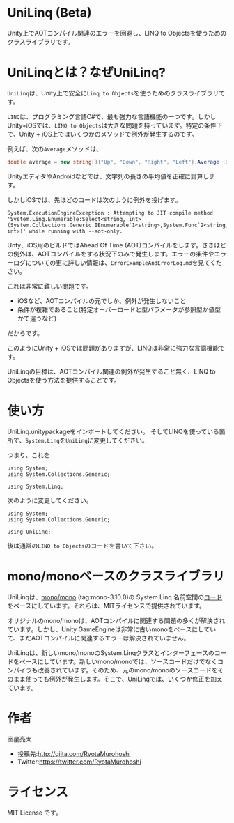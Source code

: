 # UniLinq (Beta)

Unity上でAOTコンパイル関連のエラーを回避し、LINQ to Objectsを使うためのクラスライブラリです。

# UniLinqとは？なぜUniLinq?

`UniLinq`は、Unity上で安全に`Linq to Objects`を使うためのクラスライブラリです。

`LINQ`は、プログラミング言語C#で、最も強力な言語機能の一つです。しかしUnity+iOSでは、`LINQ to Objects`は大きな問題を持っています。特定の条件下で、Unity + iOS上ではいくつかのメソッドで例外が発生するのです。

例えば、次の`Average`メソッドは、

```csharp
double average = new string[]{"Up", "Down", "Right", "Left"}.Average (it => it.Length);
```

UnityエディタやAndroidなどでは、文字列の長さの平均値を正確に計算します。

しかしiOSでは、先ほどのコードは次のように例外を投げます。

```
System.ExecutionEngineException : Attempting to JIT compile method 'System.Linq.Enumerable:Select<string, int> (System.Collections.Generic.IEnumerable`1<string>,System.Func`2<string, int>)' while running with --aot-only.
```

Unty、iOS用のビルドではAhead Of Time (AOT)コンパイルをします。さきほどの例外は、AOTコンパイルをする状況下のみで発生します。エラーの条件やエラーログについての更に詳しい情報は、`ErrorExampleAndErrorLog.md`を見てください。

これは非常に難しい問題です。

* iOSなど、AOTコンパイルの元でしか、例外が発生しないこと
* 条件が複雑であること(特定オーバーロードと型パラメータが参照型か値型かで違うなど)

だからです。

このようにUnity + iOSでは問題がありますが、LINQは非常に強力な言語機能です。

UniLinqの目標は、AOTコンパイル関連の例外が発生すること無く、LINQ to Objectsを使う方法を提供することです。

# 使い方

UniLinq.unitypackageをインポートしてください。
そしてLINQを使っている箇所で、`System.Linq`を`UniLinq`に変更してください。

つまり、これを

```
using System;
using System.Collections.Generic;

using System.Linq;
```

次のように変更してください。

```
using System;
using System.Collections.Generic;

using UniLinq;
```

後は通常の`LINQ to Objects`のコードを書いて下さい。

# mono/monoベースのクラスライブラリ

UniLinqは、[mono/mono](https://github.com/mono/mono/tree/mono-3.10.0) (tag:mono-3.10.0)の System.Linq 名前空間の[コード](https://github.com/mono/mono/tree/mono-3.10.0/mcs/class/System.Core/System.Linq)をベースにしています。それらは、MITライセンスで提供されています。

オリジナルのmono/monoは、AOTコンパイルに関連する問題の多くが解決されています。しかし、Unity GameEngineは非常に古いmonoをベースにしていて、まだAOTコンパイルに関連するエラーは解決されていません。

UniLinqは、新しいmono/monoのSystem.Linqクラスとインターフェースのコードをベースにしています。新しいmono/monoでは、ソースコードだけでなくコンパイラも改善されています。そのため、元のmono/monoのソースコードをそのまま使っても例外が発生します。そこで、UniLinqでは、いくつか修正を加えています。

# 作者

室星亮太

* 投稿先:http://qiita.com/RyotaMurohoshi
* Twitter:https://twitter.com/RyotaMurohoshi

# ライセンス
MIT License です。